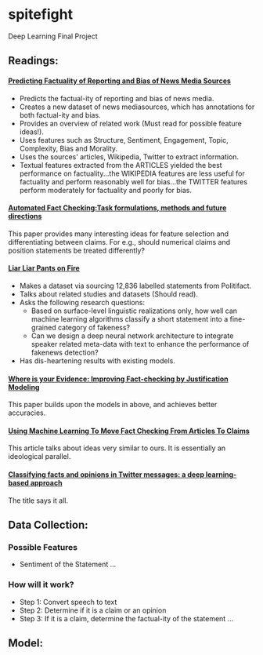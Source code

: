# spitefight
Deep Learning Final Project

## Readings:

#### [Predicting Factuality of Reporting and Bias of News Media Sources](https://arxiv.org/pdf/1810.01765.pdf)
* Predicts the factual-ity of reporting and bias of news media.
* Creates a new dataset of news mediasources, which has annotations for both factual-ity and bias.
* Provides an overview of related work (Must read for possible feature ideas!).
* Uses features such as Structure, Sentiment, Engagement, Topic, Complexity, Bias and Morality.
* Uses the sources' articles, Wikipedia, Twitter to extract information.
* Textual features extracted from the ARTICLES yielded the best performance on factuality...the WIKIPEDIA features are less useful for factuality and perform reasonably well for bias...the TWITTER features perform moderately for factuality and poorly for bias.

#### [Automated Fact Checking:Task formulations, methods and future directions](https://www.aclweb.org/anthology/C18-1283.pdf) 
This paper provides many interesting ideas for feature selection and differentiating between claims. For e.g., should numerical claims and position statements be treated differently?

#### [Liar Liar Pants on Fire](https://arxiv.org/pdf/1705.00648.pdf)
* Makes a dataset via sourcing 12,836 labelled statements from Politifact.
* Talks about related studies and datasets (Should read).
* Asks the following research questions: 
  - Based on surface-level linguistic realizations only,  how  well  can  machine  learning  algorithms classify a short statement into a fine-grained category of fakeness?
  - Can we design a deep neural network architecture to integrate speaker related meta-data with text to enhance the performance of fakenews detection?
* Has dis-heartening results with existing models. 

#### [Where is your Evidence: Improving Fact-checking by Justification Modeling](https://www.aclweb.org/anthology/W18-5513.pdf)
This paper builds upon the models in above, and achieves better accuracies.

#### [Using Machine Learning To Move Fact Checking From Articles To Claims](https://www.forbes.com/sites/kalevleetaru/2019/06/25/using-machine-learning-to-move-fact-checking-from-articles-to-claims/#ccdec1b48869) 
This article talks about ideas very similar to ours. It is essentially an ideological parallel.

#### [Classifying facts and opinions in Twitter messages: a deep learning-based approach](https://www.tandfonline.com/doi/full/10.1080/2573234X.2018.1506687)
The title says it all. 


## Data Collection:

### Possible Features
* Sentiment of the Statement
...

### How will it work?
* Step 1: Convert speech to text
* Step 2: Determine if it is a claim or an opinion
* Step 3: If it is a claim, determine the factual-ity of the statement
...

## Model:
